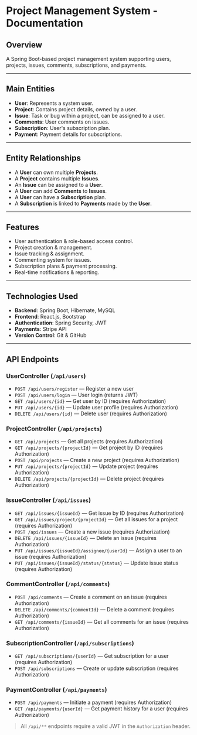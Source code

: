 # Project Management System - Documentation

## Overview
A Spring Boot-based project management system supporting users, projects, issues, comments, subscriptions, and payments.

---

## Main Entities
- **User**: Represents a system user.
- **Project**: Contains project details, owned by a user.
- **Issue**: Task or bug within a project, can be assigned to a user.
- **Comments**: User comments on issues.
- **Subscription**: User's subscription plan.
- **Payment**: Payment details for subscriptions.

---

## Entity Relationships
- A **User** can own multiple **Projects**.
- A **Project** contains multiple **Issues**.
- An **Issue** can be assigned to a **User**.
- A **User** can add **Comments** to **Issues**.
- A **User** can have a **Subscription** plan.
- A **Subscription** is linked to **Payments** made by the **User**.

---

## Features
- User authentication & role-based access control.
- Project creation & management.
- Issue tracking & assignment.
- Commenting system for issues.
- Subscription plans & payment processing.
- Real-time notifications & reporting.

---

## Technologies Used
- **Backend**: Spring Boot, Hibernate, MySQL
- **Frontend**: React.js, Bootstrap
- **Authentication**: Spring Security, JWT
- **Payments**: Stripe API
- **Version Control**: Git & GitHub

---

## API Endpoints

### UserController (`/api/users`)
- `POST /api/users/register` — Register a new user
- `POST /api/users/login` — User login (returns JWT)
- `GET /api/users/{id}` — Get user by ID (requires Authorization)
- `PUT /api/users/{id}` — Update user profile (requires Authorization)
- `DELETE /api/users/{id}` — Delete user (requires Authorization)

### ProjectController (`/api/projects`)
- `GET /api/projects` — Get all projects (requires Authorization)
- `GET /api/projects/{projectId}` — Get project by ID (requires Authorization)
- `POST /api/projects` — Create a new project (requires Authorization)
- `PUT /api/projects/{projectId}` — Update project (requires Authorization)
- `DELETE /api/projects/{projectId}` — Delete project (requires Authorization)

### IssueController (`/api/issues`)
- `GET /api/issues/{issueId}` — Get issue by ID (requires Authorization)
- `GET /api/issues/project/{projectId}` — Get all issues for a project (requires Authorization)
- `POST /api/issues` — Create a new issue (requires Authorization)
- `DELETE /api/issues/{issueId}` — Delete an issue (requires Authorization)
- `PUT /api/issues/{issueId}/assignee/{userId}` — Assign a user to an issue (requires Authorization)
- `PUT /api/issues/{issueId}/status/{status}` — Update issue status (requires Authorization)

### CommentController (`/api/comments`)
- `POST /api/comments` — Create a comment on an issue (requires Authorization)
- `DELETE /api/comments/{commentId}` — Delete a comment (requires Authorization)
- `GET /api/comments/{issueId}` — Get all comments for an issue (requires Authorization)

### SubscriptionController (`/api/subscriptions`)
- `GET /api/subscriptions/{userId}` — Get subscription for a user (requires Authorization)
- `POST /api/subscriptions` — Create or update subscription (requires Authorization)

### PaymentController (`/api/payments`)
- `POST /api/payments` — Initiate a payment (requires Authorization)
- `GET /api/payments/{userId}` — Get payment history for a user (requires Authorization)

> All `/api/**` endpoints require a valid JWT in the `Authorization` header.

